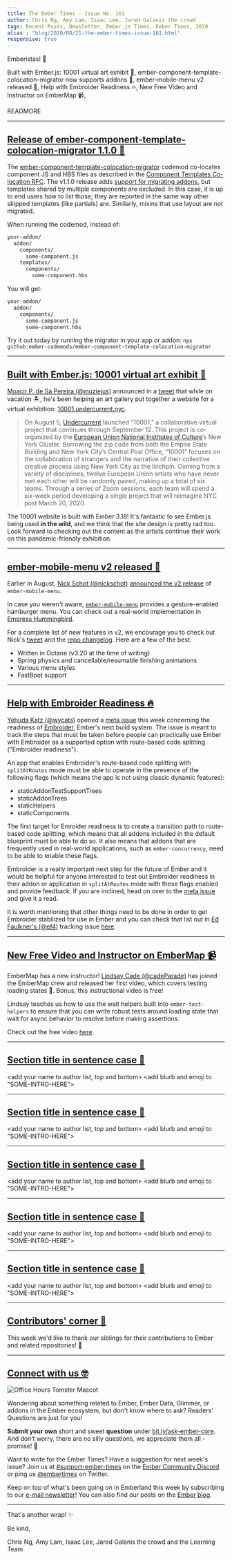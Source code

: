 ```yaml
---
title: The Ember Times - Issue No. 161
author: Chris Ng, Amy Lam, Isaac Lee, Jared Galanis the crowd
tags: Recent Posts, Newsletter, Ember.js Times, Ember Times, 2020
alias : "blog/2020/08/21-the-ember-times-issue-161.html"
responsive: true
---
```


<SAYING-HELLO-IN-YOUR-FAVORITE-LANGUAGE> Emberistas! 🐹

<SOME-INTRO-HERE-TO-KEEP-THEM-SUBSCRIBERS-READING>
Built with Ember.js: 10001 virtual art exhibit 🎨,
ember-component-template-colocation-migrator now supports addons 🎉,
ember-mobile-menu v2 released 📱,
Help with Embroider Readiness 🔥,
New Free Video and Instructor on EmberMap 📹,
  
READMORE

---

## [Release of ember-component-template-colocation-migrator 1.1.0 🎉](https://github.com/ember-codemods/ember-component-template-colocation-migrator/releases/tag/v1.1.0)

The [ember-component-template-colocation-migrator](https://github.com/ember-codemods/ember-component-template-colocation-migrator) codemod co-locates component JS and HBS files as described in the [Component Templates Co-location RFC](https://emberjs.github.io/rfcs/0481-component-templates-co-location.html). The v1.1.0 release adds [support for migrating addons](https://github.com/ember-codemods/ember-component-template-colocation-migrator/pull/14), but templates shared by multiple components are excluded. In this case, it is up to end users how to list those; they are reported in the same way other skipped templates (like partials) are. Similarly, mixins that use layout are not migrated.

When running the codemod, instead of:


```sh
your-addon/
  addon/
    components/
      some-component.js
    templates/
      components/
        some-component.hbs
```

You will get:

```sh
your-addon/
  addon/
    components/
      some-component.js
      some-component.hbs
```

Try it out today by running the migrator in your app or addon: `npx github:ember-codemods/ember-component-template-colocation-migrator`

---

## [Built with Ember.js: 10001 virtual art exhibit 🎨](https://10001.undercurrent.nyc/exhibit/teams)

[Moacir P. de Sá Pereira (@muziejus)](http://github.com/muziejus) announced in a [tweet](https://twitter.com/muziejus/status/1291818497895477248) that while on vacation 🏝, he's been helping an art gallery put together a website for a virtual exhibition: [10001.undercurrent.nyc](https://10001.undercurrent.nyc/).

> On August 5, [Undercurrent](https://undercurrent.nyc/) launched “10001,” a collaborative virtual project that continues through September 12. This project is co-organized by the [European Union National Institutes of Culture](https://eunicglobal.eu/)’s New York Cluster. Borrowing the zip code from both the Empire State Building and New York City’s Central Post Office, “10001” focuses on the collaboration of strangers and the narrative of their collective creative process using New York City as the linchpin. Coming from a variety of disciplines, twelve European Union artists who have never met each other will be randomly paired, making up a total of six teams. Through a series of Zoom sessions, each team will spend a six-week period developing a single project that will reimagine NYC post March 20, 2020.

The 10001 website is built with Ember 3.18! It's fantastic to see Ember.js being used **in the wild**, and we think that the site design is pretty rad too. Look forward to checking out the content as the artists continue their work on this pandemic-friendly exhibition. 

---

## [ember-mobile-menu v2 released 📱](https://nickschot.github.io/ember-mobile-menu/)

Earlier in August, [Nick Schot (@nickschot)](https://github.com/nickschot) [announced the v2 release](https://twitter.com/nickschot/status/1290009657373626368) of `ember-mobile-menu`.

<!-- alex ignore retext-equality -->
In case you weren't aware, [`ember-mobile-menu`](https://github.com/nickschot/ember-mobile-menu) provides a gesture-enabled hamburger menu. You can check out a real-world implementation in [Empress Hummingbird](https://empress-hummingbird.netlify.app/).

For a complete list of new features in v2, we encourage you to check out Nick's [tweet](https://twitter.com/nickschot/status/1290009657373626368) and the [repo changelog](https://github.com/nickschot/ember-mobile-menu/blob/master/CHANGELOG.md#v200-2020-08-01). Here are a few of the best:

- Written in Octane (v3.20 at the time of writing)
- Spring physics and cancellable/resumable finishing animations
- Various menu styles
- FastBoot support

---

## [Help with Embroider Readiness 🔥](https://github.com/emberjs/ember.js/issues/19099)

[Yehuda Katz (@wycats)](https://github.com/wycats) opened a [meta issue](https://github.com/emberjs/ember.js/issues/19099) this week concerning the readiness of [Embroider](https://github.com/embroider-build/embroider), Ember's next build system. The issue is meant to track the steps that must be taken before people can practically use Ember with Embroider as a supported option with route-based code splitting ("Embroider readiness").

An app that enables Embroider's route-based code splitting with `splitAtRoutes` mode must be able to operate in the presence of the following flags (which means the app is not using classic dynamic features):

- staticAddonTestSupportTrees
- staticAddonTrees
- staticHelpers
- staticComponents

The first target for Emroider readiness is to create a transition path to route-based code splitting, which means that all addons included in the default blueprint must be able to do so. It also means that addons that are frequently used in real-world applications, such as `ember-concurrency`, need to be able to enable these flags.

Embroider is a really important next step for the future of Ember and it would be helpful for anyone interested to test out Embroider readiness in their addon or application in `splitAtRoutes` mode with these flags enabled and provide feedback. If you are inclined, head on over to the [meta issue](https://github.com/emberjs/ember.js/issues/19099) and give it a read.

It is worth mentioning that other things need to be done in order to get Embroider stabilized for use in Ember and you can check that list out in [Ed Faulkner's (@ef4)](https://github.com/ef4) tracking issue [here](https://github.com/embroider-build/embroider/issues/501).

---

## [New Free Video and Instructor on EmberMap 📹](https://twitter.com/ember_map/status/1295828816011636743)

EmberMap has a new instructor! [Lindsay Cade (@cadeParade)](https://github.com/cadeParade) has joined the EmberMap crew and released her first video, which covers testing loading states 🎉. Bonus, this instructional video is free!

Lindsay teaches us how to use the wait helpers built into `ember-test-helpers` to ensure that you can write robust tests around loading state that wait for async behavior to resolve before making assertions.

Check out the free video [here](https://embermap.com/video/testing-loading-states).

---

## [Section title in sentence case 🐹](section-url)

<change section title emoji>
<consider adding some bold to your paragraph>
<please include link to external article/repo/etc in paragraph / body text, not just header title above>

<add your name to author list, top and bottom>
<add blurb and emoji to "SOME-INTRO-HERE">

---

## [Section title in sentence case 🐹](section-url)

<change section title emoji>
<consider adding some bold to your paragraph>
<please include link to external article/repo/etc in paragraph / body text, not just header title above>

<add your name to author list, top and bottom>
<add blurb and emoji to "SOME-INTRO-HERE">

---

## [Section title in sentence case 🐹](section-url)

<change section title emoji>
<consider adding some bold to your paragraph>
<please include link to external article/repo/etc in paragraph / body text, not just header title above>

<add your name to author list, top and bottom>
<add blurb and emoji to "SOME-INTRO-HERE">

---

## [Section title in sentence case 🐹](section-url)

<change section title emoji>
<consider adding some bold to your paragraph>
<please include link to external article/repo/etc in paragraph / body text, not just header title above>

<add your name to author list, top and bottom>
<add blurb and emoji to "SOME-INTRO-HERE">

---

## [Section title in sentence case 🐹](section-url)

<change section title emoji>
<consider adding some bold to your paragraph>
<please include link to external article/repo/etc in paragraph / body text, not just header title above>

<add your name to author list, top and bottom>
<add blurb and emoji to "SOME-INTRO-HERE">

---

## [Contributors' corner 👏](https://guides.emberjs.com/release/contributing/repositories/)

<p>This week we'd like to thank our siblings for their contributions to Ember and related repositories! 💖</p>

---

## [Connect with us 🤓](https://docs.google.com/forms/d/e/1FAIpQLScqu7Lw_9cIkRtAiXKitgkAo4xX_pV1pdCfMJgIr6Py1V-9Og/viewform)

<div class="blog-row">
  <img class="float-right small transparent padded" alt="Office Hours Tomster Mascot" title="Readers' Questions" src="/images/tomsters/officehours.png" />

  <p>Wondering about something related to Ember, Ember Data, Glimmer, or addons in the Ember ecosystem, but don't know where to ask? Readers’ Questions are just for you!</p>

  <p><strong>Submit your own</strong> short and sweet <strong>question</strong> under <a href="https://bit.ly/ask-ember-core" target="rq">bit.ly/ask-ember-core</a>. And don’t worry, there are no silly questions, we appreciate them all - promise! 🤞</p>

  <p>Want to write for the Ember Times? Have a suggestion for next week's issue? Join us at <a href="https://discordapp.com/channels/480462759797063690/485450546887786506">#support-ember-times</a> on the <a href="https://discordapp.com/invite/zT3asNS">Ember Community Discord</a> or ping us <a href="https://twitter.com/embertimes">@embertimes</a> on Twitter.</p>

  <p>Keep on top of what's been going on in Emberland this week by subscribing to our <a href="https://the-emberjs-times.ongoodbits.com/">e-mail newsletter</a>! You can also find our posts on the <a href="https://emberjs.com/blog/tags/newsletter.html">Ember blog</a>.</p>
</div>

---

That's another wrap! ✨

Be kind,


Chris Ng, Amy Lam, Isaac Lee, Jared Galanis the crowd and the Learning Team
